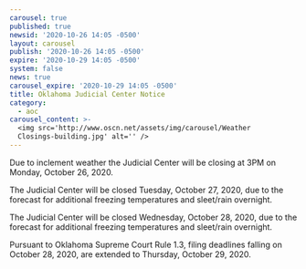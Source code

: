```yaml
---
carousel: true
published: true
newsid: '2020-10-26 14:05 -0500'
layout: carousel
publish: '2020-10-26 14:05 -0500'
expire: '2020-10-29 14:05 -0500'
system: false
news: true
carousel_expire: '2020-10-29 14:05 -0500'
title: Oklahoma Judicial Center Notice
category:
  - aoc
carousel_content: >-
  <img src='http://www.oscn.net/assets/img/carousel/Weather
  Closings-building.jpg' alt='' />
---
```

Due to inclement weather the Judicial Center will be closing at 3PM on Monday, October 26, 2020.

The Judicial Center will be closed Tuesday, October 27, 2020, due to the forecast for additional freezing temperatures and sleet/rain overnight.

The Judicial Center will be closed Wednesday, October 28, 2020, due to the forecast for additional freezing temperatures and sleet/rain overnight.

Pursuant to Oklahoma Supreme Court Rule 1.3, filing deadlines falling on October 28, 2020, are extended to Thursday, October 29, 2020.
